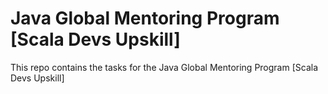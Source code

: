 # Java Global Mentoring Program [Scala Devs Upskill]
This repo contains the tasks for the Java Global Mentoring Program [Scala Devs Upskill]

